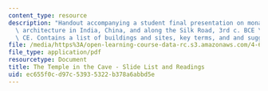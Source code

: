 ```yaml
---
content_type: resource
description: "Handout accompanying a student final presentation on monastic rock-cut\
  \ architecture in India, China, and along the Silk Road, 3rd c. BCE \u2013 9th c.\
  \ CE. Contains a list of buildings and sites, key terms, and and suggested readings."
file: /media/https%3A/open-learning-course-data-rc.s3.amazonaws.com/4-696-a-global-history-of-architecture-writing-seminar-spring-2008/ec655f0cd97c53935322b378a6abbd5e_MIT4_696s08_project06_read.pdf
file_type: application/pdf
resourcetype: Document
title: The Temple in the Cave - Slide List and Readings
uid: ec655f0c-d97c-5393-5322-b378a6abbd5e
---
```


